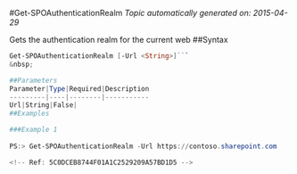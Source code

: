 #Get-SPOAuthenticationRealm
*Topic automatically generated on: 2015-04-29*

Gets the authentication realm for the current web
##Syntax
```powershell
Get-SPOAuthenticationRealm [-Url <String>]```
&nbsp;

##Parameters
Parameter|Type|Required|Description
---------|----|--------|-----------
Url|String|False|
##Examples

###Example 1
    
PS:> Get-SPOAuthenticationRealm -Url https://contoso.sharepoint.com

<!-- Ref: 5C0DCEB8744F01A1C2529209A57BD1D5 -->